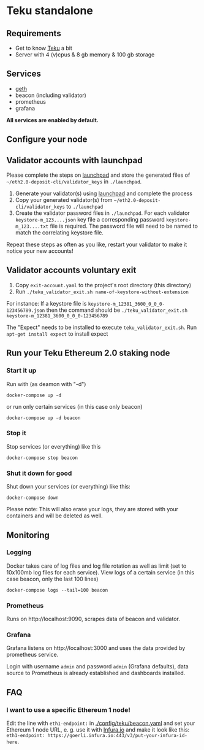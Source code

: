 # Teku standalone 

## Requirements
* Get to know [Teku](https://docs.teku.consensys.net/en/latest/) a bit
* Server with 4 (v)cpus & 8 gb memory & 100 gb storage

## Services
* [geth](https://github.com/ethereum/go-ethereum)
* beacon (including validator)
* prometheus
* grafana

**All services are enabled by default.**

## Configure your node

## Validator accounts with launchpad
Please complete the steps on [launchpad](https://prater.launchpad.ethereum.org/) and store the generated files of `~/eth2.0-deposit-cli/validator_keys` in `./launchpad`.

1. Generate your validator(s) using [launchpad](https://prater.launchpad.ethereum.org/) and complete the process
2. Copy your generated validator(s) from `~/eth2.0-deposit-cli/validator_keys` to `./launchpad`
3. Create the validator password files in `./launchpad`. For each validator `keystore-m_123....json` key file a corresponding password `keystore-m_123....txt` file is required. The password file will need to be named to match the correlating keystore file.

Repeat these steps as often as you like, restart your validator to make it notice your new accounts!

## Validator accounts voluntary exit

1. Copy `exit-account.yaml` to the project's root directory (this directory)
2. Run `./teku_validator_exit.sh name-of-keystore-without-extension`

For instance: If a keystore file is `keystore-m_12381_3600_0_0_0-123456789.json` then the command should be `./teku_validator_exit.sh keystore-m_12381_3600_0_0_0-123456789`

The "Expect" needs to be installed to execute `teku_validator_exit.sh`. Run `apt-get install expect` to install expect

## Run your Teku Ethereum 2.0 staking node

### Start it up
Run with (as deamon with "-d")
```
docker-compose up -d
```
or run only certain services (in this case only beacon)
```
docker-compose up -d beacon 
```

### Stop it
Stop services (or everything) like this
```
docker-compose stop beacon
```

### Shut it down for good
Shut down your services (or everything) like this:
```
docker-compose down
```
Please note: This will also erase your logs, they are stored with your containers and will be deleted as well.

## Monitoring
### Logging
Docker takes care of log files and log file rotation as well as limit (set to 10x100mb log files for each service).
View logs of a certain service (in this case beacon, only the last 100 lines)
```
docker-compose logs --tail=100 beacon
```

### Prometheus
Runs on http://localhost:9090, scrapes data of beacon and validator.

### Grafana
Grafana listens on http://localhost:3000 and uses the data provided by prometheus service.

Login with username `admin` and password `admin` (Grafana defaults), data source to Prometheus is already established and dashboards installed.

## FAQ

### I want to use a specific Ethereum 1 node!
Edit the line with `eth1-endpoint:` in [./config/teku/beacon.yaml](/config/teku/beacon.yaml) and set your Ethereum 1 node URL, e. g. use it with [Infura.io](https://infura.io/) and make it look like this: `eth1-endpoint: https://goerli.infura.io:443/v3/put-your-infura-id-here`.

